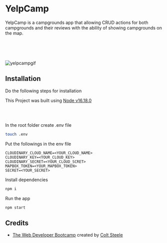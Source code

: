 # YelpCamp

YelpCamp is a campgrounds app that allowing CRUD actions for both campgrounds and their reviews with the ability of showing campgrounds on the map.

<br>
<br>
<br>

![yelpcampgif](https://github.com/ozanisgor/YelpCamp/blob/main/assets/gifs/yelpcamp.gif)

## Installation
Do the following steps for installation

This Project was built using [Node v16.18.0](https://nodejs.org/en/download/releases) 

<br>
<br>

In the root folder create .env file 
```bash
touch .env
```
Put the followings in the env file

```text
CLOUDINARY_CLOUD_NAME=<YOUR_CLOUD_NAME>
CLOUDINARY_KEY=<YOUR_CLOUD_KEY>
CLOUDINARY_SECRET=<YOUR_CLOUD_SCRET>
MAPBOX_TOKEN=<YOUR_MAPBOX_TOKEN>
SECRET=<YOUR_SECRET>
```

Install dependencies
```bash
npm i
```

Run the app
```bash
npm start
```

## Credits

- [The Web Developer Bootcamp](https://www.udemy.com/course/the-web-developer-bootcamp/) created by [Colt Steele](https://www.linkedin.com/in/coltsteele/)


